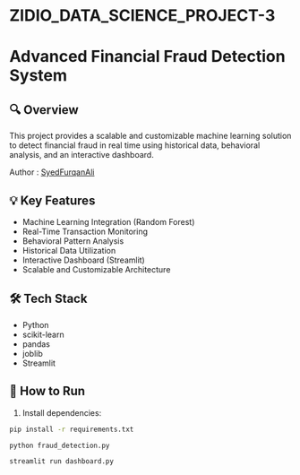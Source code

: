 # ZIDIO_DATA_SCIENCE_PROJECT-3
# Advanced Financial Fraud Detection System

## 🔍 Overview
This project provides a scalable and customizable machine learning solution to detect financial fraud in real time using historical data, behavioral analysis, and an interactive dashboard.

Author : [SyedFurqanAli](https://github.com/SyedFurqanAli540702)

## 💡 Key Features
- Machine Learning Integration (Random Forest)
- Real-Time Transaction Monitoring
- Behavioral Pattern Analysis
- Historical Data Utilization
- Interactive Dashboard (Streamlit)
- Scalable and Customizable Architecture

## 🛠️ Tech Stack
- Python
- scikit-learn
- pandas
- joblib
- Streamlit

## 🚀 How to Run

1. Install dependencies:
```bash
pip install -r requirements.txt

python fraud_detection.py

streamlit run dashboard.py

